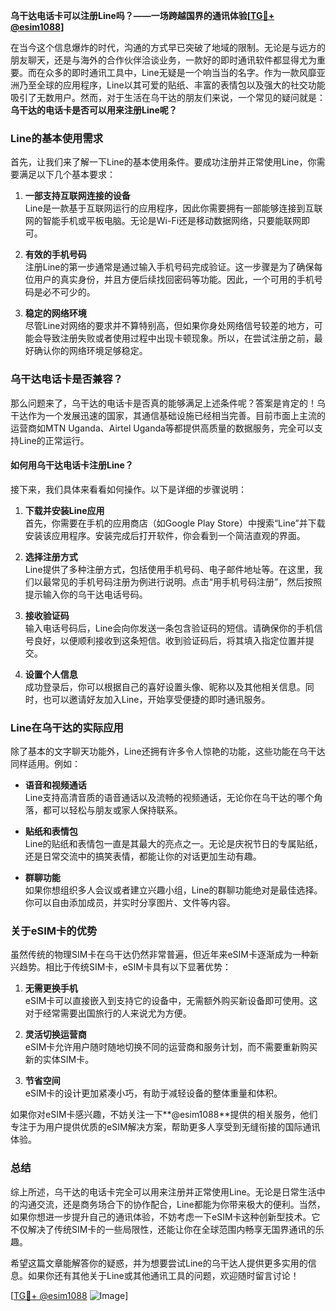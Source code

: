 **乌干达电话卡可以注册Line吗？——一场跨越国界的通讯体验[[TG💪+ @esim1088](https://t.me/s/esim1088)]**

在当今这个信息爆炸的时代，沟通的方式早已突破了地域的限制。无论是与远方的朋友聊天，还是与海外的合作伙伴洽谈业务，一款好的即时通讯软件都显得尤为重要。而在众多的即时通讯工具中，Line无疑是一个响当当的名字。作为一款风靡亚洲乃至全球的应用程序，Line以其可爱的贴纸、丰富的表情包以及强大的社交功能吸引了无数用户。然而，对于生活在乌干达的朋友们来说，一个常见的疑问就是：**乌干达的电话卡是否可以用来注册Line呢？**

### Line的基本使用需求

首先，让我们来了解一下Line的基本使用条件。要成功注册并正常使用Line，你需要满足以下几个基本要求：

1. **一部支持互联网连接的设备**  
   Line是一款基于互联网运行的应用程序，因此你需要拥有一部能够连接到互联网的智能手机或平板电脑。无论是Wi-Fi还是移动数据网络，只要能联网即可。

2. **有效的手机号码**  
   注册Line的第一步通常是通过输入手机号码完成验证。这一步骤是为了确保每位用户的真实身份，并且方便后续找回密码等功能。因此，一个可用的手机号码是必不可少的。

3. **稳定的网络环境**  
   尽管Line对网络的要求并不算特别高，但如果你身处网络信号较差的地方，可能会导致注册失败或者使用过程中出现卡顿现象。所以，在尝试注册之前，最好确认你的网络环境足够稳定。

### 乌干达电话卡是否兼容？

那么问题来了，乌干达的电话卡是否真的能够满足上述条件呢？答案是肯定的！乌干达作为一个发展迅速的国家，其通信基础设施已经相当完善。目前市面上主流的运营商如MTN Uganda、Airtel Uganda等都提供高质量的数据服务，完全可以支持Line的正常运行。

#### 如何用乌干达电话卡注册Line？

接下来，我们具体来看看如何操作。以下是详细的步骤说明：

1. **下载并安装Line应用**  
   首先，你需要在手机的应用商店（如Google Play Store）中搜索“Line”并下载安装该应用程序。安装完成后打开软件，你会看到一个简洁直观的界面。

2. **选择注册方式**  
   Line提供了多种注册方式，包括使用手机号码、电子邮件地址等。在这里，我们以最常见的手机号码注册为例进行说明。点击“用手机号码注册”，然后按照提示输入你的乌干达电话号码。

3. **接收验证码**  
   输入电话号码后，Line会向你发送一条包含验证码的短信。请确保你的手机信号良好，以便顺利接收到这条短信。收到验证码后，将其填入指定位置并提交。

4. **设置个人信息**  
   成功登录后，你可以根据自己的喜好设置头像、昵称以及其他相关信息。同时，也可以邀请好友加入Line，开始享受便捷的即时通讯服务。

### Line在乌干达的实际应用

除了基本的文字聊天功能外，Line还拥有许多令人惊艳的功能，这些功能在乌干达同样适用。例如：

- **语音和视频通话**  
  Line支持高清音质的语音通话以及流畅的视频通话，无论你在乌干达的哪个角落，都可以轻松与朋友或家人保持联系。

- **贴纸和表情包**  
  Line的贴纸和表情包一直是其最大的亮点之一。无论是庆祝节日的专属贴纸，还是日常交流中的搞笑表情，都能让你的对话更加生动有趣。

- **群聊功能**  
  如果你想组织多人会议或者建立兴趣小组，Line的群聊功能绝对是最佳选择。你可以自由添加成员，并实时分享图片、文件等内容。

### 关于eSIM卡的优势

虽然传统的物理SIM卡在乌干达仍然非常普遍，但近年来eSIM卡逐渐成为一种新兴趋势。相比于传统SIM卡，eSIM卡具有以下显著优势：

1. **无需更换手机**  
   eSIM卡可以直接嵌入到支持它的设备中，无需额外购买新设备即可使用。这对于经常需要出国旅行的人来说尤为方便。

2. **灵活切换运营商**  
   eSIM卡允许用户随时随地切换不同的运营商和服务计划，而不需要重新购买新的实体SIM卡。

3. **节省空间**  
   eSIM卡的设计更加紧凑小巧，有助于减轻设备的整体重量和体积。

如果你对eSIM卡感兴趣，不妨关注一下**@esim1088**提供的相关服务，他们专注于为用户提供优质的eSIM解决方案，帮助更多人享受到无缝衔接的国际通讯体验。

### 总结

综上所述，乌干达的电话卡完全可以用来注册并正常使用Line。无论是日常生活中的沟通交流，还是商务场合下的协作配合，Line都能为你带来极大的便利。当然，如果你想进一步提升自己的通讯体验，不妨考虑一下eSIM卡这种创新型技术。它不仅解决了传统SIM卡的一些局限性，还能让你在全球范围内畅享无国界通讯的乐趣。

希望这篇文章能解答你的疑惑，并为想要尝试Line的乌干达人提供更多实用的信息。如果你还有其他关于Line或其他通讯工具的问题，欢迎随时留言讨论！

[[TG💪+ @esim1088](https://t.me/s/esim1088) ![Image](https://i.postimg.cc/4NQfJmqS/Snipaste-2025-05-13-00-14-12.png)]